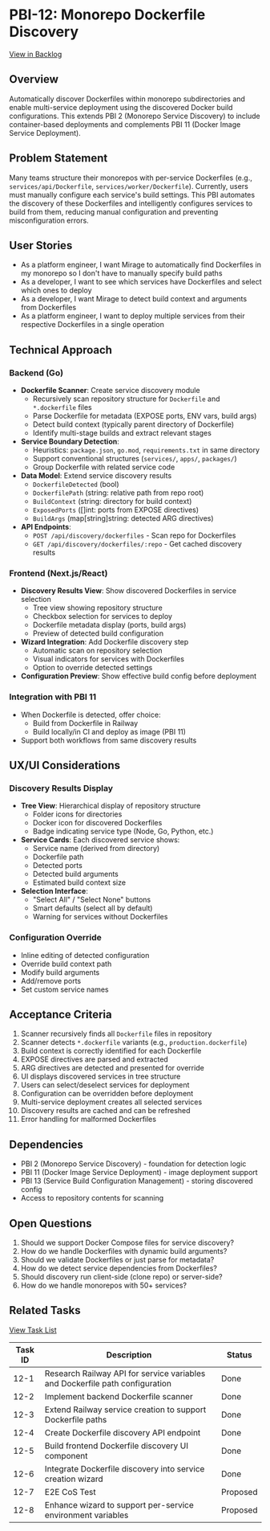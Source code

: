 # PBI-12: Monorepo Dockerfile Discovery

[View in Backlog](../backlog.md#user-content-12)

## Overview
Automatically discover Dockerfiles within monorepo subdirectories and enable multi-service deployment using the discovered Docker build configurations. This extends PBI 2 (Monorepo Service Discovery) to include container-based deployments and complements PBI 11 (Docker Image Service Deployment).

## Problem Statement
Many teams structure their monorepos with per-service Dockerfiles (e.g., `services/api/Dockerfile`, `services/worker/Dockerfile`). Currently, users must manually configure each service's build settings. This PBI automates the discovery of these Dockerfiles and intelligently configures services to build from them, reducing manual configuration and preventing misconfiguration errors.

## User Stories
- As a platform engineer, I want Mirage to automatically find Dockerfiles in my monorepo so I don't have to manually specify build paths
- As a developer, I want to see which services have Dockerfiles and select which ones to deploy
- As a developer, I want Mirage to detect build context and arguments from Dockerfiles
- As a platform engineer, I want to deploy multiple services from their respective Dockerfiles in a single operation

## Technical Approach

### Backend (Go)
- **Dockerfile Scanner**: Create service discovery module
  - Recursively scan repository structure for `Dockerfile` and `*.dockerfile` files
  - Parse Dockerfile for metadata (EXPOSE ports, ENV vars, build args)
  - Detect build context (typically parent directory of Dockerfile)
  - Identify multi-stage builds and extract relevant stages
- **Service Boundary Detection**:
  - Heuristics: `package.json`, `go.mod`, `requirements.txt` in same directory
  - Support conventional structures (`services/`, `apps/`, `packages/`)
  - Group Dockerfile with related service code
- **Data Model**: Extend service discovery results
  - `DockerfileDetected` (bool)
  - `DockerfilePath` (string: relative path from repo root)
  - `BuildContext` (string: directory for build context)
  - `ExposedPorts` ([]int: ports from EXPOSE directives)
  - `BuildArgs` (map[string]string: detected ARG directives)
- **API Endpoints**:
  - `POST /api/discovery/dockerfiles` - Scan repo for Dockerfiles
  - `GET /api/discovery/dockerfiles/:repo` - Get cached discovery results

### Frontend (Next.js/React)
- **Discovery Results View**: Show discovered Dockerfiles in service selection
  - Tree view showing repository structure
  - Checkbox selection for services to deploy
  - Dockerfile metadata display (ports, build args)
  - Preview of detected build configuration
- **Wizard Integration**: Add Dockerfile discovery step
  - Automatic scan on repository selection
  - Visual indicators for services with Dockerfiles
  - Option to override detected settings
- **Configuration Preview**: Show effective build config before deployment

### Integration with PBI 11
- When Dockerfile is detected, offer choice:
  - Build from Dockerfile in Railway
  - Build locally/in CI and deploy as image (PBI 11)
- Support both workflows from same discovery results

## UX/UI Considerations

### Discovery Results Display
- **Tree View**: Hierarchical display of repository structure
  - Folder icons for directories
  - Docker icon for discovered Dockerfiles
  - Badge indicating service type (Node, Go, Python, etc.)
- **Service Cards**: Each discovered service shows:
  - Service name (derived from directory)
  - Dockerfile path
  - Detected ports
  - Detected build arguments
  - Estimated build context size
- **Selection Interface**:
  - "Select All" / "Select None" buttons
  - Smart defaults (select all by default)
  - Warning for services without Dockerfiles

### Configuration Override
- Inline editing of detected configuration
- Override build context path
- Modify build arguments
- Add/remove ports
- Set custom service names

## Acceptance Criteria
1. Scanner recursively finds all `Dockerfile` files in repository
2. Scanner detects `*.dockerfile` variants (e.g., `production.dockerfile`)
3. Build context is correctly identified for each Dockerfile
4. EXPOSE directives are parsed and extracted
5. ARG directives are detected and presented for override
6. UI displays discovered services in tree structure
7. Users can select/deselect services for deployment
8. Configuration can be overridden before deployment
9. Multi-service deployment creates all selected services
10. Discovery results are cached and can be refreshed
11. Error handling for malformed Dockerfiles

## Dependencies
- PBI 2 (Monorepo Service Discovery) - foundation for detection logic
- PBI 11 (Docker Image Service Deployment) - image deployment support
- PBI 13 (Service Build Configuration Management) - storing discovered config
- Access to repository contents for scanning

## Open Questions
1. Should we support Docker Compose files for service discovery?
2. How do we handle Dockerfiles with dynamic build arguments?
3. Should we validate Dockerfiles or just parse for metadata?
4. How do we detect service dependencies from Dockerfiles?
5. Should discovery run client-side (clone repo) or server-side?
6. How do we handle monorepos with 50+ services?

## Related Tasks
[View Task List](./tasks.md)

| Task ID | Description | Status |
|---------|-------------|--------|
| 12-1 | Research Railway API for service variables and Dockerfile path configuration | Done |
| 12-2 | Implement backend Dockerfile scanner | Done |
| 12-3 | Extend Railway service creation to support Dockerfile paths | Done |
| 12-4 | Create Dockerfile discovery API endpoint | Done |
| 12-5 | Build frontend Dockerfile discovery UI component | Done |
| 12-6 | Integrate Dockerfile discovery into service creation wizard | Done |
| 12-7 | E2E CoS Test | Proposed |
| 12-8 | Enhance wizard to support per-service environment variables | Proposed |


